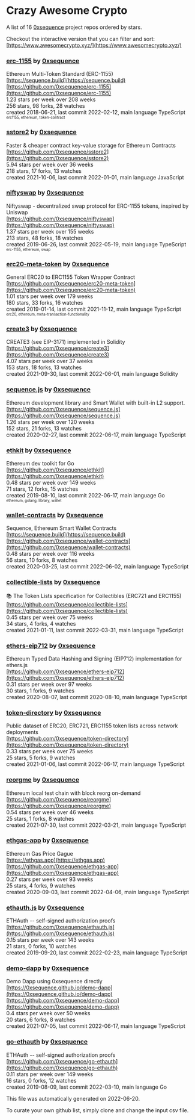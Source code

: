 # Crazy Awesome Crypto
A list of 16 [0xsequence](https://github.com/0xsequence) project repos ordered by stars.  

Checkout the interactive version that you can filter and sort: 
[https://www.awesomecrypto.xyz/](https://www.awesomecrypto.xyz/)  


### [erc-1155](https://github.com/0xsequence/erc-1155) by [0xsequence](https://github.com/0xsequence)  
Ethereum Multi-Token Standard (ERC-1155)  
[https://sequence.build](https://sequence.build)  
[https://github.com/0xsequence/erc-1155](https://github.com/0xsequence/erc-1155)  
1.23 stars per week over 208 weeks  
256 stars, 98 forks, 28 watches  
created 2018-06-21, last commit 2022-02-12, main language TypeScript  
<sub><sup>erc1155, ethereum, token-contract</sup></sub>


### [sstore2](https://github.com/0xsequence/sstore2) by [0xsequence](https://github.com/0xsequence)  
Faster & cheaper contract key-value storage for Ethereum Contracts  
[https://github.com/0xsequence/sstore2](https://github.com/0xsequence/sstore2)  
5.94 stars per week over 36 weeks  
218 stars, 17 forks, 13 watches  
created 2021-10-06, last commit 2022-01-01, main language JavaScript  


### [niftyswap](https://github.com/0xsequence/niftyswap) by [0xsequence](https://github.com/0xsequence)  
Niftyswap - decentralized swap protocol for ERC-1155 tokens, inspired by Uniswap  
[https://github.com/0xsequence/niftyswap](https://github.com/0xsequence/niftyswap)  
1.37 stars per week over 155 weeks  
213 stars, 48 forks, 18 watches  
created 2019-06-26, last commit 2022-05-19, main language TypeScript  
<sub><sup>erc-1155, ethereum, swap</sup></sub>


### [erc20-meta-token](https://github.com/0xsequence/erc20-meta-token) by [0xsequence](https://github.com/0xsequence)  
General ERC20 to ERC1155 Token Wrapper Contract  
[https://github.com/0xsequence/erc20-meta-token](https://github.com/0xsequence/erc20-meta-token)  
1.01 stars per week over 179 weeks  
180 stars, 33 forks, 16 watches  
created 2019-01-14, last commit 2021-11-12, main language TypeScript  
<sub><sup>erc20, ethereum, meta-transaction-functionality</sup></sub>


### [create3](https://github.com/0xsequence/create3) by [0xsequence](https://github.com/0xsequence)  
CREATE3 (see EIP-3171) implemented in Solidity  
[https://github.com/0xsequence/create3](https://github.com/0xsequence/create3)  
4.07 stars per week over 37 weeks  
153 stars, 18 forks, 13 watches  
created 2021-09-30, last commit 2022-06-01, main language Solidity  


### [sequence.js](https://github.com/0xsequence/sequence.js) by [0xsequence](https://github.com/0xsequence)  
Ethereum development library and Smart Wallet with built-in L2 support.  
[https://github.com/0xsequence/sequence.js](https://github.com/0xsequence/sequence.js)  
1.26 stars per week over 120 weeks  
152 stars, 21 forks, 13 watches  
created 2020-02-27, last commit 2022-06-17, main language TypeScript  


### [ethkit](https://github.com/0xsequence/ethkit) by [0xsequence](https://github.com/0xsequence)  
Ethereum dev toolkit for Go  
[https://github.com/0xsequence/ethkit](https://github.com/0xsequence/ethkit)  
0.48 stars per week over 149 weeks  
71 stars, 12 forks, 15 watches  
created 2019-08-10, last commit 2022-06-17, main language Go  
<sub><sup>ethereum, golang, library, wallet</sup></sub>


### [wallet-contracts](https://github.com/0xsequence/wallet-contracts) by [0xsequence](https://github.com/0xsequence)  
Sequence, Ethereum Smart Wallet Contracts  
[https://sequence.build](https://sequence.build)  
[https://github.com/0xsequence/wallet-contracts](https://github.com/0xsequence/wallet-contracts)  
0.48 stars per week over 116 weeks  
56 stars, 10 forks, 8 watches  
created 2020-03-25, last commit 2022-06-02, main language TypeScript  


### [collectible-lists](https://github.com/0xsequence/collectible-lists) by [0xsequence](https://github.com/0xsequence)  
📚 The Token Lists specification for Collectibles (ERC721 and ERC1155)  
[https://github.com/0xsequence/collectible-lists](https://github.com/0xsequence/collectible-lists)  
0.45 stars per week over 75 weeks  
34 stars, 4 forks, 4 watches  
created 2021-01-11, last commit 2022-03-31, main language TypeScript  


### [ethers-eip712](https://github.com/0xsequence/ethers-eip712) by [0xsequence](https://github.com/0xsequence)  
Ethereum Typed Data Hashing and Signing (EIP712) implementation for ethers.js  
[https://github.com/0xsequence/ethers-eip712](https://github.com/0xsequence/ethers-eip712)  
0.31 stars per week over 97 weeks  
30 stars, 1 forks, 9 watches  
created 2020-08-07, last commit 2020-08-10, main language TypeScript  


### [token-directory](https://github.com/0xsequence/token-directory) by [0xsequence](https://github.com/0xsequence)  
Public dataset of ERC20, ERC721, ERC1155 token lists across network deployments  
[https://github.com/0xsequence/token-directory](https://github.com/0xsequence/token-directory)  
0.33 stars per week over 75 weeks  
25 stars, 5 forks, 9 watches  
created 2021-01-06, last commit 2022-06-17, main language TypeScript  


### [reorgme](https://github.com/0xsequence/reorgme) by [0xsequence](https://github.com/0xsequence)  
Ethereum local test chain with block reorg on-demand  
[https://github.com/0xsequence/reorgme](https://github.com/0xsequence/reorgme)  
0.54 stars per week over 46 weeks  
25 stars, 1 forks, 8 watches  
created 2021-07-30, last commit 2022-03-21, main language TypeScript  


### [ethgas-app](https://github.com/0xsequence/ethgas-app) by [0xsequence](https://github.com/0xsequence)  
Ethereum Gas Price Gague  
[https://ethgas.app](https://ethgas.app)  
[https://github.com/0xsequence/ethgas-app](https://github.com/0xsequence/ethgas-app)  
0.27 stars per week over 93 weeks  
25 stars, 4 forks, 9 watches  
created 2020-09-03, last commit 2022-04-06, main language TypeScript  


### [ethauth.js](https://github.com/0xsequence/ethauth.js) by [0xsequence](https://github.com/0xsequence)  
ETHAuth -- self-signed authorization proofs  
[https://github.com/0xsequence/ethauth.js](https://github.com/0xsequence/ethauth.js)  
0.15 stars per week over 143 weeks  
21 stars, 0 forks, 10 watches  
created 2019-09-20, last commit 2022-02-23, main language TypeScript  


### [demo-dapp](https://github.com/0xsequence/demo-dapp) by [0xsequence](https://github.com/0xsequence)  
Demo Dapp using 0xsequence directly  
[https://0xsequence.github.io/demo-dapp](https://0xsequence.github.io/demo-dapp)  
[https://github.com/0xsequence/demo-dapp](https://github.com/0xsequence/demo-dapp)  
0.4 stars per week over 50 weeks  
20 stars, 6 forks, 8 watches  
created 2021-07-05, last commit 2022-06-17, main language TypeScript  


### [go-ethauth](https://github.com/0xsequence/go-ethauth) by [0xsequence](https://github.com/0xsequence)  
ETHAuth -- self-signed authorization proofs  
[https://github.com/0xsequence/go-ethauth](https://github.com/0xsequence/go-ethauth)  
0.11 stars per week over 149 weeks  
16 stars, 0 forks, 12 watches  
created 2019-08-09, last commit 2022-03-10, main language Go  


This file was automatically generated on 2022-06-20.  

To curate your own github list, simply clone and change the input csv file.  